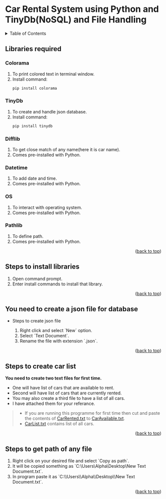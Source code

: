# Car Rental System using Python and TinyDb(NoSQL) and File Handling

<details>
  <summary>Table of Contents</summary>
  <ol>
    <li>
     <a href = "#Libraries-required">Libraries required</li>
     <ul>
       <li>Colorama</li>
       <li>TinyDb</li>
       <li>Difflib</li>
       <li>Datetime</li>
       <li>OS</li>
       <li>Pathlib</li>
     </ul>
    </li>
    <li>
      <a href="#Steps-to-install-libraries">Steps to install libraries</a>
    </li>
    <li>
       <a href="#You-need-to-create-a-json-file-for-database">Steps to create database</a>
    </li>
    <li>
       <a href="#You-need-to-create-two-text-files-for-first-time">Steps to create car list</a>
    </li>
    <li>
       <a href="#Steps-to-get-path-of-any-file">Steps to get file path</a>
    </li>
  </ol>
</details>


## Libraries required
 ### __Colorama__  
   1. To print colored text in terminal window.  
   2. Install command:
      ```sh 
      pip install colorama
      ```   
    
 ### __TinyDb__  
   1. To create and handle json database.  
   2. Install command:
      ```sh
      pip install tinydb
      ```

 ### __Difflib__  
   1. To get close match of any name(here it is car name).  
   2. Comes pre-installed with Python.  
    
    
 ### __Datetime__  
   1. To add date and time.  
   2. Comes pre-installed with Python.   
   
   
 ### __OS__  
   1. To interact with operating system.  
   2. Comes pre-installed with Python.  
   
 ### __Pathlib__  
   1. To define path.  
   2. Comes pre-installed with Python. 
    
   <p align="right">(<a href="#top">back to top</a>)</p>
   
## Steps to install libraries
  <ol type = "1">
  <li>Open command prompt.</li>  
  <li>Enter install commands to install that library.</li>
  </ol>
  
   <p align="right">(<a href="#top">back to top</a>)</p>

## You need to create a json file for database
  - Steps to create json file  
    <ol type = "1">
    <li> Right click and select `New` option. </li>
    <li> Select `Text Document`.</li>
    <li> Rename the file with extension `.json`.</li>
    </ol>
    
     <p align="right">(<a href="#top">back to top</a>)</p>
    
## Steps to create car list
   __You need to create two text files for first time.__
   <ul>
   <li> One will have list of cars that are available to rent.</li>
   <li> Second will have list of cars that are currently rented.</li>
   <li> You may also create a third file to have a list of all cars.</li>
   <li> I have attached them for your referance.</li>
   </ul>
   <blockquote>
   <ul>
   <li>If you are running this programme for first time then cut and paste the contents of <a href = "https://github.com/Aditya-0011/Car_Rental_System/blob/main/CarRented.txt">CarRented.txt</a> to <a href = "https://github.com/Aditya-0011/Car_Rental_System/blob/main/CarAvailable.txt">CarAvailable.txt</a>.</li>
   <li> <a href = "https://github.com/Aditya-0011/Car_Rental_System/blob/main/CarList.txt">CarList.txt</a> contains list of all cars.</li>
   </blockquote>

 <p align="right">(<a href="#top">back to top</a>)</p>

## Steps to get path of any file
   <ol type = "1">
   <li> Right click on your desired file and select `Copy as path`.</li> 
   <li> It will be copied something as `C:\Users\Alpha\Desktop\New Text Document.txt`.</li> 
   <li> In program paste it as `C:\\Users\\Alpha\\Desktop\\New Text Document.txt`.</li> 
   </ol>

 <p align="right">(<a href="#top">back to top</a>)</p>
